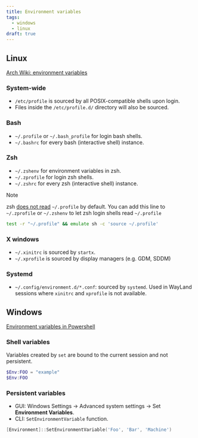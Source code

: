 ```yaml
---
title: Environment variables
tags:
  - windows
  - linux
draft: true
---
```


## Linux

[Arch Wiki: environment variables](https://wiki.archlinux.org/index.php/environment_variables)

### System-wide

- `/etc/profile` is sourced by all POSIX-compatible shells upon login.
- Files inside the `/etc/profile.d/` directory will also be sourced.

### Bash

- `~/.profile` or `~/.bash_profile` for login bash shells.
- `~/.bashrc` for every bash (interactive shell) instance.

### Zsh

- `~/.zshenv` for environment variables in zsh.
- `~/.zprofile` for login zsh shells.
- `~/.zshrc` for every zsh (interactive shell) instance.

> [!note]
> zsh [does not read](https://superuser.com/questions/187639/zsh-not-hitting-profile) `~/.profile` by default. You can add this line to `~/.zprofile` or `~/.zshenv` to let zsh login shells read `~/.profile`

```zsh
test -r "~/.profile" && emulate sh -c 'source ~/.profile'
```

### X windows

- `~/.xinitrc` is sourced by `startx`.
- `~/.xprofile` is sourced by display managers (e.g. GDM, SDDM)

### Systemd

- `~/.config/environment.d/*.conf`: sourced by `systemd`. Used in WayLand sessions where `xinitrc` and `xprofile` is not available.

## Windows

[Environment variables in Powershell](https://learn.microsoft.com/en-us/powershell/module/microsoft.powershell.core/about/about_environment_variables?view=powershell-7.3)

### Shell variables

Variables created by `set` are bound to the current session and not persistent.

```powershell
$Env:FOO = "example"
$Env:FOO
```

### Persistent variables

- GUI: Windows Settings -> Advanced system settings -> Set **Environment Variables**.
- CLI: `SetEnvironmentVariable` function.

```powershell
[Environment]::SetEnvironmentVariable('Foo', 'Bar', 'Machine')
```
